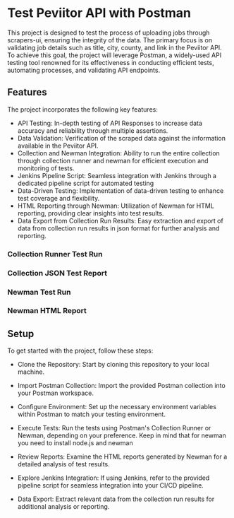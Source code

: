
# Test Peviitor API with Postman

This project is designed to test the process of uploading jobs through scrapers-ui, ensuring the integrity of the data. The primary focus is on validating job details such as title, city, county, and link in the Peviitor API. 
To achieve this goal, the project will leverage Postman, a widely-used API testing tool renowned for its effectiveness in conducting efficient tests, automating processes, and validating API endpoints.

## Features

The project incorporates the following key features:


- API Testing: In-depth testing of API Responses to increase data accuracy and reliability through multiple assertions.
- Data Validation: Verification of the scraped data against the information available in the Peviitor API.
- Collection and Newman Integration: Ability to run the entire collection through collection runner and newman for efficient execution and monitoring of tests.
- Jenkins Pipeline Script: Seamless integration with Jenkins through a dedicated pipeline script for automated testing
- Data-Driven Testing: Implementation of data-driven testing to enhance test coverage and flexibility.
- HTML Reporting through Newman: Utilization of Newman for HTML reporting, providing clear insights into test results.
- Data Export from Collection Run Results: Easy extraction and export of data from collection run results in json format for further analysis and reporting.

### Collection Runner Test Run



### Collection JSON Test Report



### Newman Test Run


### Newman HTML Report 



## Setup

To get started with the project, follow these steps:

- Clone the Repository: Start by cloning this repository to your local machine.

- Import Postman Collection: Import the provided Postman collection into your Postman workspace.

- Configure Environment: Set up the necessary environment variables within Postman to match your testing environment.

- Execute Tests: Run the tests using Postman's Collection Runner or Newman, depending on your preference. Keep in mind that for newman you need to install node.js and newman

- Review Reports: Examine the HTML reports generated by Newman for a detailed analysis of test results.

- Explore Jenkins Integration: If using Jenkins, refer to the provided pipeline script for seamless integration into your CI/CD pipeline.

- Data Export: Extract relevant data from the collection run results for additional analysis or reporting.